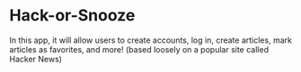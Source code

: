 # Hack-or-Snooze
In this app, it will allow users to create accounts, log in, create articles, mark articles as favorites, and more! (based loosely on a popular site called Hacker News)
